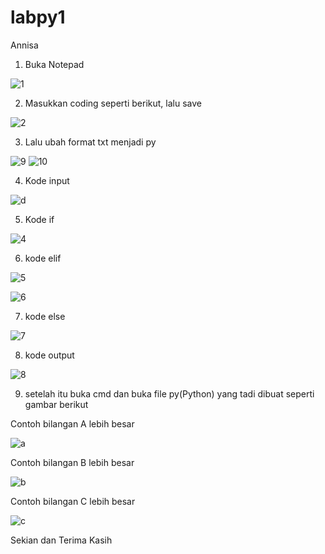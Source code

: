 # labpy1
Annisa

1. Buka Notepad

![1](https://user-images.githubusercontent.com/37321627/52549009-8739c300-2e03-11e9-8b84-1551df2a77c5.png)

2. Masukkan coding seperti berikut, lalu save

![2](https://user-images.githubusercontent.com/37321627/52549100-ffa08400-2e03-11e9-96a4-87b65ae8cf34.png)

3. Lalu ubah format txt menjadi py

![9](https://user-images.githubusercontent.com/37321627/52549113-13e48100-2e04-11e9-8775-30ec4843c11a.png)
![10](https://user-images.githubusercontent.com/37321627/52549121-23fc6080-2e04-11e9-9a8f-f4a54668b114.png)

4. Kode input

![d](https://user-images.githubusercontent.com/37321627/52549475-e1d41e80-2e05-11e9-848b-653aff357dbd.png)

5. Kode if

![4](https://user-images.githubusercontent.com/37321627/52549149-4d1cf100-2e04-11e9-8103-dd3801c1b07d.png)

6. kode elif

![5](https://user-images.githubusercontent.com/37321627/52549158-60c85780-2e04-11e9-9667-3be4c6700780.png)

![6](https://user-images.githubusercontent.com/37321627/52549172-6e7ddd00-2e04-11e9-9b02-dba861a45595.png)

7. kode else

![7](https://user-images.githubusercontent.com/37321627/52549177-7a699f00-2e04-11e9-8c9a-b4934fd90a5f.png)

8. kode output

![8](https://user-images.githubusercontent.com/37321627/52549233-bd2b7700-2e04-11e9-9ac1-92e6ddc1f2bd.png)

9. setelah itu buka cmd dan buka file py(Python) yang tadi dibuat seperti gambar berikut

Contoh bilangan A lebih besar

![a](https://user-images.githubusercontent.com/37321627/52549285-f8c64100-2e04-11e9-8d74-fe30f5e32aa3.png)

Contoh bilangan B lebih besar

![b](https://user-images.githubusercontent.com/37321627/52549302-0f6c9800-2e05-11e9-8011-b5c4ae35382b.png)

Contoh bilangan C lebih besar

![c](https://user-images.githubusercontent.com/37321627/52549335-31feb100-2e05-11e9-939c-9c36a072467d.png)


Sekian dan Terima Kasih 
